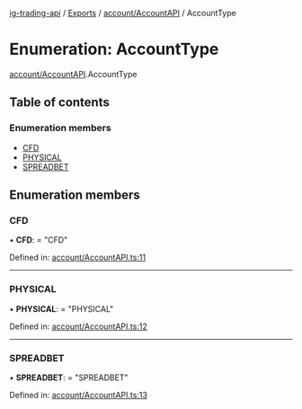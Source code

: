 [ig-trading-api](../README.md) / [Exports](../modules.md) / [account/AccountAPI](../modules/account_accountapi.md) / AccountType

# Enumeration: AccountType

[account/AccountAPI](../modules/account_accountapi.md).AccountType

## Table of contents

### Enumeration members

- [CFD](account_accountapi.accounttype.md#cfd)
- [PHYSICAL](account_accountapi.accounttype.md#physical)
- [SPREADBET](account_accountapi.accounttype.md#spreadbet)

## Enumeration members

### CFD

• **CFD**: = "CFD"

Defined in: [account/AccountAPI.ts:11](https://github.com/bennycode/ig-trading-api/blob/afea174/src/account/AccountAPI.ts#L11)

---

### PHYSICAL

• **PHYSICAL**: = "PHYSICAL"

Defined in: [account/AccountAPI.ts:12](https://github.com/bennycode/ig-trading-api/blob/afea174/src/account/AccountAPI.ts#L12)

---

### SPREADBET

• **SPREADBET**: = "SPREADBET"

Defined in: [account/AccountAPI.ts:13](https://github.com/bennycode/ig-trading-api/blob/afea174/src/account/AccountAPI.ts#L13)

